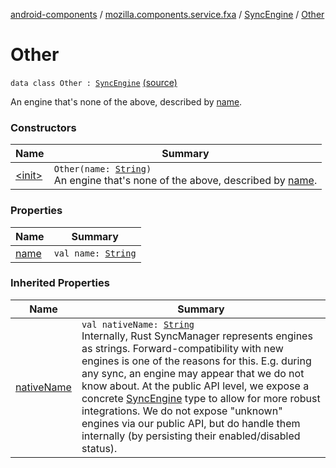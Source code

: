 [android-components](../../../index.md) / [mozilla.components.service.fxa](../../index.md) / [SyncEngine](../index.md) / [Other](./index.md)

# Other

`data class Other : `[`SyncEngine`](../index.md) [(source)](https://github.com/mozilla-mobile/android-components/blob/master/components/service/firefox-accounts/src/main/java/mozilla/components/service/fxa/Config.kt#L80)

An engine that's none of the above, described by [name](name.md).

### Constructors

| Name | Summary |
|---|---|
| [&lt;init&gt;](-init-.md) | `Other(name: `[`String`](https://kotlinlang.org/api/latest/jvm/stdlib/kotlin/-string/index.html)`)`<br>An engine that's none of the above, described by [name](name.md). |

### Properties

| Name | Summary |
|---|---|
| [name](name.md) | `val name: `[`String`](https://kotlinlang.org/api/latest/jvm/stdlib/kotlin/-string/index.html) |

### Inherited Properties

| Name | Summary |
|---|---|
| [nativeName](../native-name.md) | `val nativeName: `[`String`](https://kotlinlang.org/api/latest/jvm/stdlib/kotlin/-string/index.html)<br>Internally, Rust SyncManager represents engines as strings. Forward-compatibility with new engines is one of the reasons for this. E.g. during any sync, an engine may appear that we do not know about. At the public API level, we expose a concrete [SyncEngine](../index.md) type to allow for more robust integrations. We do not expose "unknown" engines via our public API, but do handle them internally (by persisting their enabled/disabled status). |
